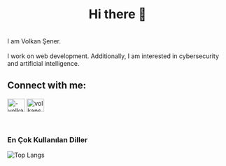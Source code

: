 <h1 align="center">Hi there 👋</h1>
<br>
I am Volkan Şener.
<br><br>
I work on web development. Additionally, I am interested in cybersecurity and artificial intelligence.
<br>

<h2 align="left">Connect with me:</h2>
<p align="left">
<a href="https://linkedin.com/in/-volkansener-" target="blank"><img align="center" src="https://raw.githubusercontent.com/rahuldkjain/github-profile-readme-generator/master/src/images/icons/Social/linked-in-alt.svg" alt="-volkansener-" height="30" width="40" /></a>
<a href="https://instagram.com/volkansenersen" target="blank"><img align="center" src="https://raw.githubusercontent.com/rahuldkjain/github-profile-readme-generator/master/src/images/icons/Social/instagram.svg" alt="volkansenersen" height="30" width="40" /></a>
</p>

<br>
  <h3>En Çok Kullanılan Diller</h3>

![Top Langs](https://github-readme-stats.vercel.app/api/top-langs/?username=volkansenerrr&layout=compact&hide_border=true)




